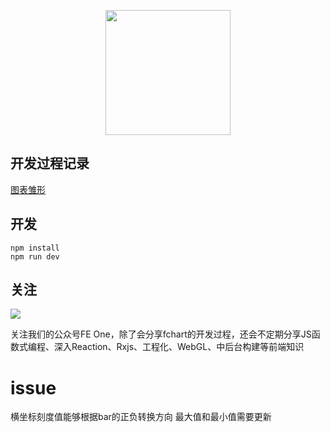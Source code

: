 <p align="center">
    <img style="width:200px;" src="https://img.alicdn.com/tfs/TB1ApeOSiLaK1RjSZFxXXamPFXa-340-250.svg"><br/>
</p>


## 开发过程记录

[图表雏形](./dev_doc/Chapter_One.md)


## 开发
```
npm install
npm run dev
```


## 关注

![](https://img.alicdn.com/tfs/TB1Vp7bQhTpK1RjSZFKXXa2wXXa-258-258.png)

关注我们的公众号FE One，除了会分享fchart的开发过程，还会不定期分享JS函数式编程、深入Reaction、Rxjs、工程化、WebGL、中后台构建等前端知识




# issue

横坐标刻度值能够根据bar的正负转换方向
最大值和最小值需要更新